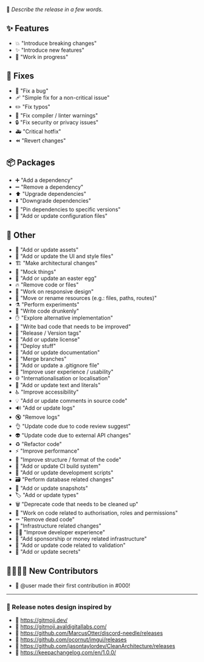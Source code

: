 📰 *Describe the release in a few words.*

## ✨ Features

- 💥 "Introduce breaking changes"
- ✨ "Introduce new features"
- 🚧 "Work in progress"

## 🐛 Fixes

- 🐛 "Fix a bug"
- 🩹 "Simple fix for a non-critical issue"
- ✏️ "Fix typos"
- 🚨 "Fix compiler / linter warnings"
- 🔒️ "Fix security or privacy issues"
- 🚑️ "Critical hotfix"
- ⏪ "Revert changes"

## 📦 Packages

- ➕ "Add a dependency"
- ➖ "Remove a dependency"
- ⬆️ "Upgrade dependencies"
- ⬇️ "Downgrade dependencies"
- 📌 "Pin dependencies to specific versions"
- 🔧 "Add or update configuration files"

## 🧩 Other

- 🍱 "Add or update assets"
- 💄 "Add or update the UI and style files"
- 🏗️ "Make architectural changes"
- 🤡 "Mock things"
- 🥚 "Add or update an easter egg"
- 🔥 "Remove code or files"
- 📱 "Work on responsive design"
- 🚚 "Move or rename resources (e.g.: files, paths, routes)"
- ⚗️ "Perform experiments"
- 🍻 "Write code drunkenly"
- ✋ "Explore alternative implementation"
- 💩 "Write bad code that needs to be improved"
- 🔖 "Release / Version tags"
- 📄 "Add or update license"
- 🚀 "Deploy stuff"
- 📝 "Add or update documentation"
- 🔀 "Merge branches"
- 🙈 "Add or update a .gitignore file"
- 🚸 "Improve user experience / usability"
- 🌐 "Internationalisation or localisation"
- 💬 "Add or update text and literals"
- ♿️ "Improve accessibility"
- 💡 "Add or update comments in source code"
- 🔊 "Add or update logs"
- 🔇 "Remove logs"
- 👌 "Update code due to code review suggest"
- 👽️ "Update code due to external API changes"
- ♻️ "Refactor code"
- ⚡️ "Improve performance"
- 🎨 "Improve structure / format of the code"
- 👷 "Add or update CI build system"
- 🔨 "Add or update development scripts"
- 🗃️ "Perform database related changes"
- 📸 "Add or update snapshots"
- 🏷️ "Add or update types"
- 🗑️ "Deprecate code that needs to be cleaned up"
- 🛂 "Work on code related to authorisation, roles and permissions"
- ⚰️ "Remove dead code"
- 🧱 "Infrastructure related changes"
- 🧑‍💻 "Improve developer experience"
- 💸 "Add sponsorship or money related infrastructure"
- 🦺 "Add or update code related to validation"
- 🔐 "Add or update secrets"

## 👨‍👩‍👧‍👦 New Contributors

- 👥 @user made their first contribution in #000!

---

### 📎 Release notes design inspired by
- 🔗 https://gitmoji.dev/
- 🔗 https://gitmoji.avaldigitallabs.com/
- 🔗 https://github.com/MarcusOtter/discord-needle/releases
- 🔗 https://github.com/ocornut/imgui/releases
- 🔗 https://github.com/jasontaylordev/CleanArchitecture/releases
- 🔗 https://keepachangelog.com/en/1.0.0/
